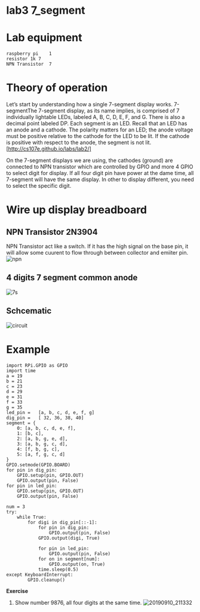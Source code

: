 # lab3 7_segment

# Lab equipment
	raspberry pi 	1
	resistor 1k	7
	NPN Transistor	7

# Theory of operation
Let’s start by understanding how a single 7-segment display works. 7-segmentThe 7-segment display, as its name implies, is comprised of 7 individually lightable LEDs, labeled A, B, C, D, E, F, and G. There is also a decimal point labeled DP. Each segment is an LED. Recall that an LED has an anode and a cathode. The polarity matters for an LED; the anode voltage must be positive relative to the cathode for the LED to be lit. If the cathode is positive with respect to the anode, the segment is not lit.
[http://cs107e.github.io/labs/lab2/]

On the 7-segment displays we are using, the cathodes (ground) are connected to NPN transistor which are controlled by GPIO and more 4 GPIO to select digit for display. If all four digit pin have power at the dame time, all 7-segment will have the same display. In other to display different, you need to select the specific digit.

# Wire up display breadboard

## NPN Transistor 2N3904
NPN Transistor act like a switch. If it has the high signal on the base pin, it will allow some cuurent to flow through between collector and emiiter pin.
![npn](https://user-images.githubusercontent.com/40221875/64620838-cf0ee000-d40e-11e9-8b3c-69cbe5ed92da.jpg)

## 4 digits 7 segment common anode  
![7s](https://user-images.githubusercontent.com/40221875/64621239-89064c00-d40f-11e9-9a00-dd89c79a2a18.PNG)

## Schcematic 
![circuit](https://user-images.githubusercontent.com/40221875/64620110-7db22100-d40d-11e9-8fb6-bd7f741f76a7.PNG)

# Example 
```
import RPi.GPIO as GPIO
import time
a = 19
b = 21
c = 23 
d = 29
e = 31
f = 33
g = 35
led_pin = 	[a, b, c, d, e, f, g]
dig_pin = 	[ 32, 36, 38, 40] 
segment = {
	0: [a, b, c, d, e, f], 
	1: [b, c], 
	2: [a, b, g, e, d], 
	3: [a, b, g, c, d],
	4: [f, b, g, c],
	5: [a, f, g, c, d]
}
GPIO.setmode(GPIO.BOARD)
for pin in dig_pin:
	GPIO.setup(pin, GPIO.OUT)
	GPIO.output(pin, False)
for pin in led_pin:
	GPIO.setup(pin, GPIO.OUT)
	GPIO.output(pin, False)

num = 3
try:
	while True:
		for digi in dig_pin[::-1]:
			for pin in dig_pin:
				GPIO.output(pin, False)
			GPIO.output(digi, True)
				
			for pin in led_pin:
				GPIO.output(pin, False)
			for on in segment[num]:
				GPIO.output(on, True)
			time.sleep(0.5)
except KeyboardInterrupt:
        GPIO.cleanup()
```

**Exercise**
1. Show number 9876, all four digits at the same time.
![20190910_211332](https://user-images.githubusercontent.com/40221875/64621546-0f229280-d410-11e9-9672-5d0287bd9e23.jpg)

